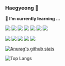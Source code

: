 ### Haegyeong 👋

**🌱 I’m currently learning ...**      
    
<img src="https://img.shields.io/badge/spring-green?style=for-the-badge&logo=Spring&logoColor=white"> <img src="https://img.shields.io/badge/Python-3776AB?style=for-the-badge&logo=Python&logoColor=white"> 
<img src="https://img.shields.io/badge/Ocaml-EC6813?style=for-the-badge&logo=Ocaml&logoColor=white"> 
<img src="https://img.shields.io/badge/Java-blue?style=for-the-badge&logo=CoffeeScript&logoColor=white"> 
<img src="https://img.shields.io/badge/C++-00599C?style=for-the-badge&logo=C++&logoColor=white">
<img src ="https://img.shields.io/badge/-C%23-000000?logo=Csharp&style=flat">
<img src="https://img.shields.io/badge/C%23-purple?style=for-the-badge&logo=C%23&logoColor=white">   

<img src="https://img.shields.io/badge/Oracle-F80000?style=for-the-badge&logo=Oracle&logoColor=white"> 
<img src="https://img.shields.io/badge/MariaDB-003545?style=for-the-badge&logo=MariaDB&logoColor=white"> 
<img src="https://img.shields.io/badge/MySQL-4479A1?style=for-the-badge&logo=MySQL&logoColor=white"> 
<img src="https://img.shields.io/badge/JavaScript-F7DF1E?style=for-the-badge&logo=JavaScript&JavaScript=white">    
<img src="https://img.shields.io/badge/Jupyter-F37626?style=for-the-badge&logo=Jupyter&logoColor=white"> 


<div float = "left">    

[![Anurag's github stats](https://github-readme-stats.vercel.app/api?username=HaegyeongKim01)](https://github.com/anuraghazra/github-readme-stats)

![Top Langs](https://github-readme-stats.vercel.app/api/top-langs/?username=HaegyeongKim01&layout=compact)

</div>



<!--
**HaegyeongKim01/HaegyeongKim01** is a ✨ _special_ ✨ repository because its `README.md` (this file) appears on your GitHub profile.


- 🔭 I’m currently working on ...
- 
- 👯 I’m looking to collaborate on ...
- 🤔 I’m looking for help with ...
- 💬 Ask me about ...
- 📫 How to reach me: ...
- 😄 Pronouns: ...
- ⚡ Fun fact: ...
-->
